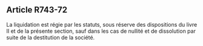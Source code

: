 Article R743-72
----
La liquidation est régie par les statuts, sous réserve des dispositions du livre
II et de la présente section, sauf dans les cas de nullité et de dissolution par
suite de la destitution de la société.
